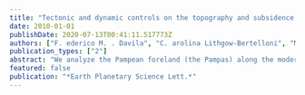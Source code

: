 ```yaml
---
title: "Tectonic and dynamic controls on the topography and subsidence of the Argentine Pampas: The role of the flat slab"
date: 2010-01-01
publishDate: 2020-07-13T00:41:11.517773Z
authors: ["F. ederico M. . Davila", "C. arolina Lithgow-Bertelloni", "M. ario Gimenez"]
publication_types: ["2"]
abstract: "We analyze the Pampean foreland (the Pampas) along the modern flat-slab segment of the south-central Andes between 31 degrees and 33 degrees South latitude and to the east of the Argentine \"flat-slab\" province, using flexural and gravity studies and computations of dynamic topography. Bouguer anomalies and flexural analysis predict a foredeep of similar to 250 km width and a peripheral bulge amplitude of similar to 25 m, which match the regional morphologies of the modern Argentine Pampean Plain. However, these studies do not account for the subsurface Miocene-Quaternary basin preservation, represented by sedimentary thicknesses >400 m and with depocenters >400 km eastward with respect to flexural models. The discrepancy suggests that two mechanisms, acting at different wavelengths, influence the Argentine Pampas. The basin preservation is likely the result of a large-scale geodynamic forcing. Models of mantle flow, driven by realistic Flat-slab subduction geometry and density contrasts, reproduce the depocenter location and the wavelength of subsidence as well as most of the remaining amplitude. Nonetheless, more sophisticated studies (e.g. considering lateral viscosity variations in the mantle wedge) might help reduce the dynamic amplitudes and better reproduce the observed geological record. (C) 2010 Elsevier B.V. All rights reserved."
featured: false
publication: "*Earth Planetary Science Lett.*"
---
```


